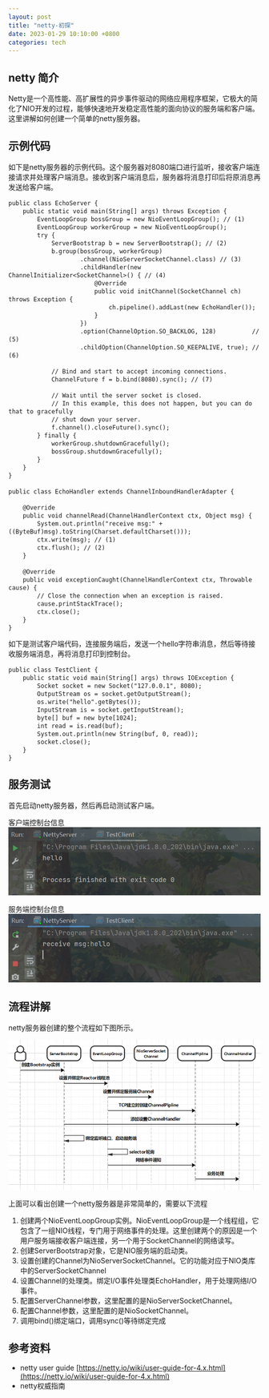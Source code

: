 ```yaml
---
layout: post
title: "netty-初探"
date: 2023-01-29 10:10:00 +0800
categories: tech
---
```

## netty 简介

Netty是一个高性能、高扩展性的异步事件驱动的网络应用程序框架，它极大的简化了NIO开发的过程，能够快速地开发稳定高性能的面向协议的服务端和客户端。这里讲解如何创建一个简单的netty服务器。

## 示例代码

如下是netty服务器的示例代码。这个服务器对8080端口进行监听，接收客户端连接请求并处理客户端消息。接收到客户端消息后，服务器将消息打印后将原消息再发送给客户端。

```
public class EchoServer {
    public static void main(String[] args) throws Exception {
        EventLoopGroup bossGroup = new NioEventLoopGroup(); // (1)
        EventLoopGroup workerGroup = new NioEventLoopGroup();
        try {
            ServerBootstrap b = new ServerBootstrap(); // (2)
            b.group(bossGroup, workerGroup)
                    .channel(NioServerSocketChannel.class) // (3)
                    .childHandler(new ChannelInitializer<SocketChannel>() { // (4)
                        @Override
                        public void initChannel(SocketChannel ch) throws Exception {
                            ch.pipeline().addLast(new EchoHandler());
                        }
                    })
                    .option(ChannelOption.SO_BACKLOG, 128)          // (5)
                    .childOption(ChannelOption.SO_KEEPALIVE, true); // (6)

            // Bind and start to accept incoming connections.
            ChannelFuture f = b.bind(8080).sync(); // (7)

            // Wait until the server socket is closed.
            // In this example, this does not happen, but you can do that to gracefully
            // shut down your server.
            f.channel().closeFuture().sync();
        } finally {
            workerGroup.shutdownGracefully();
            bossGroup.shutdownGracefully();
        }
    }
}

public class EchoHandler extends ChannelInboundHandlerAdapter {

    @Override
    public void channelRead(ChannelHandlerContext ctx, Object msg) {
        System.out.println("receive msg:" + ((ByteBuf)msg).toString(Charset.defaultCharset()));
        ctx.write(msg); // (1)
        ctx.flush(); // (2)
    }

    @Override
    public void exceptionCaught(ChannelHandlerContext ctx, Throwable cause) {
        // Close the connection when an exception is raised.
        cause.printStackTrace();
        ctx.close();
    }
}
```

如下是测试客户端代码，连接服务端后，发送一个hello字符串消息，然后等待接收服务端消息，再将消息打印到控制台。

```
public class TestClient {
    public static void main(String[] args) throws IOException {
        Socket socket = new Socket("127.0.0.1", 8080);
        OutputStream os = socket.getOutputStream();
        os.write("hello".getBytes());
        InputStream is = socket.getInputStream();
        byte[] buf = new byte[1024];
        int read = is.read(buf);
        System.out.println(new String(buf, 0, read));
        socket.close();
    }
}
```

## 服务测试

首先启动netty服务器，然后再启动测试客户端。

客户端控制台信息
![](https://raw.githubusercontent.com/xiejinjie/xiejinjie.github.io/gh-pages/assets/img/20221205114814.png)

服务端控制台信息
![](https://raw.githubusercontent.com/xiejinjie/xiejinjie.github.io/gh-pages/assets/img/20221205114910.png)

## 流程讲解

netty服务器创建的整个流程如下图所示。

![img](https://raw.githubusercontent.com/xiejinjie/xiejinjie.github.io/gh-pages/assets/img/20221205112935.png)

上面可以看出创建一个netty服务器是非常简单的，需要以下流程

1. 创建两个NioEventLoopGroup实例。NioEventLoopGroup是一个线程组，它包含了一组NIO线程，专门用于网络事件的处理。这里创建两个的原因是一个用户服务端接收客户端连接，另一个用于SocketChannel的网络读写。
2. 创建ServerBootstrap对象，它是NIO服务端的启动类。
3. 设置创建的Channel为NioServerSocketChannel。它的功能对应于NIO类库中的ServerSocketChannel
4. 设置Channel的处理类。绑定I/O事件处理类EchoHandler，用于处理网络I/O事件。
5. 配置ServerChannel参数，这里配置的是NioServerSocketChannel。
6. 配置Channel参数，这里配置的是NioSocketChannel。
7. 调用bind()绑定端口，调用sync()等待绑定完成

## 参考资料

- netty user guide
  [https://netty.io/wiki/user-guide-for-4.x.html](https://netty.io/wiki/user-guide-for-4.x.html)
- netty权威指南
